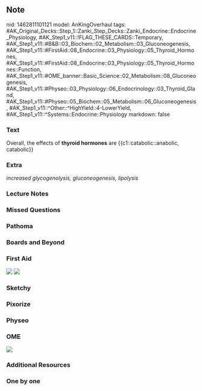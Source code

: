 ## Note
nid: 1462811101121
model: AnKingOverhaul
tags: #AK_Original_Decks::Step_1::Zanki_Step_Decks::Zanki_Endocrine::Endocrine_Physiology, #AK_Step1_v11::!FLAG_THESE_CARDS::Temporary, #AK_Step1_v11::#B&B::03_Biochem::02_Metabolism::03_Gluconeogenesis, #AK_Step1_v11::#FirstAid::08_Endocrine::03_Physiology::05_Thyroid_Hormones, #AK_Step1_v11::#FirstAid::08_Endocrine::03_Physiology::05_Thyroid_Hormones::Function, #AK_Step1_v11::#OME_banner::Basic_Science::02_Metabolism::08_Gluconeogenesis, #AK_Step1_v11::#Physeo::03_Physiology::06_Endocrinology::03_Thyroid_Gland, #AK_Step1_v11::#Physeo::05_Biochem::05_Metabolism::06_Gluconeogenesis, #AK_Step1_v11::^Other::^HighYield::4-LowerYield, #AK_Step1_v11::^Systems::Endocrine::Physiology
markdown: false

### Text
Overall, the effects of <b>thyroid hormones</b> are
{{c1::catabolic::anabolic, catabolic}}

### Extra
<i>increased glycogenolysis, gluconeogenesis, lipolysis</i>

### Lecture Notes


### Missed Questions


### Pathoma


### Boards and Beyond


### First Aid
<img src="tmp71xM4l.png"> <img src="tmpbVCIGC.png">

### Sketchy


### Pixorize


### Physeo


### OME
<div class="ome-widget">
  <a href=
  "https://onlinemeded.org/spa/metabolism/gluconeogenesis/acquire?ref=anki">
  <img src="_OME_AnkiFlashcards_Lesson_4.png"></a>
</div>

### Additional Resources


### One by one

